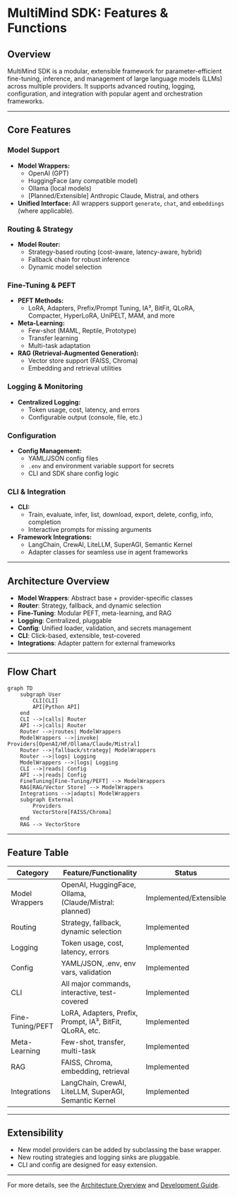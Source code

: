 # MultiMind SDK: Features & Functions

## Overview

MultiMind SDK is a modular, extensible framework for parameter-efficient fine-tuning, inference, and management of large language models (LLMs) across multiple providers. It supports advanced routing, logging, configuration, and integration with popular agent and orchestration frameworks.

---

## Core Features

### Model Support
- **Model Wrappers:**
  - OpenAI (GPT)
  - HuggingFace (any compatible model)
  - Ollama (local models)
  - [Planned/Extensible] Anthropic Claude, Mistral, and others
- **Unified Interface:** All wrappers support `generate`, `chat`, and `embeddings` (where applicable).

### Routing & Strategy
- **Model Router:**
  - Strategy-based routing (cost-aware, latency-aware, hybrid)
  - Fallback chain for robust inference
  - Dynamic model selection

### Fine-Tuning & PEFT
- **PEFT Methods:**
  - LoRA, Adapters, Prefix/Prompt Tuning, IA³, BitFit, QLoRA, Compacter, HyperLoRA, UniPELT, MAM, and more
- **Meta-Learning:**
  - Few-shot (MAML, Reptile, Prototype)
  - Transfer learning
  - Multi-task adaptation
- **RAG (Retrieval-Augmented Generation):**
  - Vector store support (FAISS, Chroma)
  - Embedding and retrieval utilities

### Logging & Monitoring
- **Centralized Logging:**
  - Token usage, cost, latency, and errors
  - Configurable output (console, file, etc.)

### Configuration
- **Config Management:**
  - YAML/JSON config files
  - `.env` and environment variable support for secrets
  - CLI and SDK share config logic

### CLI & Integration
- **CLI:**
  - Train, evaluate, infer, list, download, export, delete, config, info, completion
  - Interactive prompts for missing arguments
- **Framework Integrations:**
  - LangChain, CrewAI, LiteLLM, SuperAGI, Semantic Kernel
  - Adapter classes for seamless use in agent frameworks

---

## Architecture Overview

- **Model Wrappers**: Abstract base + provider-specific classes
- **Router**: Strategy, fallback, and dynamic selection
- **Fine-Tuning**: Modular PEFT, meta-learning, and RAG
- **Logging**: Centralized, pluggable
- **Config**: Unified loader, validation, and secrets management
- **CLI**: Click-based, extensible, test-covered
- **Integrations**: Adapter pattern for external frameworks

---

## Flow Chart

```mermaid
graph TD
    subgraph User
        CLI[CLI]
        API[Python API]
    end
    CLI -->|calls| Router
    API -->|calls| Router
    Router -->|routes| ModelWrappers
    ModelWrappers -->|invoke| Providers[OpenAI/HF/Ollama/Claude/Mistral]
    Router -->|fallback/strategy| ModelWrappers
    Router -->|logs| Logging
    ModelWrappers -->|logs| Logging
    CLI -->|reads| Config
    API -->|reads| Config
    FineTuning[Fine-Tuning/PEFT] --> ModelWrappers
    RAG[RAG/Vector Store] --> ModelWrappers
    Integrations -->|adapts| ModelWrappers
    subgraph External
        Providers
        VectorStore[FAISS/Chroma]
    end
    RAG --> VectorStore
```

---

## Feature Table

| Category         | Feature/Functionality                                      | Status         |
|------------------|-----------------------------------------------------------|----------------|
| Model Wrappers   | OpenAI, HuggingFace, Ollama, (Claude/Mistral: planned)    | Implemented/Extensible |
| Routing          | Strategy, fallback, dynamic selection                     | Implemented    |
| Logging          | Token usage, cost, latency, errors                        | Implemented    |
| Config           | YAML/JSON, .env, env vars, validation                     | Implemented    |
| CLI              | All major commands, interactive, test-covered             | Implemented    |
| Fine-Tuning/PEFT | LoRA, Adapters, Prefix, Prompt, IA³, BitFit, QLoRA, etc.  | Implemented    |
| Meta-Learning    | Few-shot, transfer, multi-task                            | Implemented    |
| RAG              | FAISS, Chroma, embedding, retrieval                       | Implemented    |
| Integrations     | LangChain, CrewAI, LiteLLM, SuperAGI, Semantic Kernel     | Implemented    |

---

## Extensibility
- New model providers can be added by subclassing the base wrapper.
- New routing strategies and logging sinks are pluggable.
- CLI and config are designed for easy extension.

---

For more details, see the [Architecture Overview](architecture.md) and [Development Guide](development.md). 